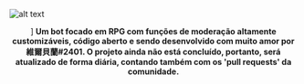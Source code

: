 ![alt text](https://github.com/ParalaxMeister/Lapsus/blob/master/raw/logo/Gitlogo.png)
<p align="center">]
 <b>
Um bot focado em RPG com funções de moderação altamente customizáveis, código aberto e sendo desenvolvido com muito amor por 維爾貝蘭#2401. O projeto ainda não está concluído, portanto, será atualizado de forma diária, contando também com os 'pull requests' da comunidade.</b>  
</p>



